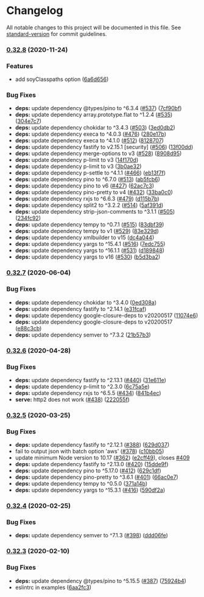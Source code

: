 # Changelog

All notable changes to this project will be documented in this file. See [standard-version](https://github.com/conventional-changelog/standard-version) for commit guidelines.

### [0.32.8](https://github.com/cybozu/duck/compare/v0.32.7...v0.32.8) (2020-11-24)


### Features

* add soyClasspaths option ([6a6d656](https://github.com/cybozu/duck/commit/6a6d656493f0634dc978039a4606e65335f276f9))


### Bug Fixes

* **deps:** update dependency @types/pino to ^6.3.4 ([#537](https://github.com/cybozu/duck/issues/537)) ([7cf90bf](https://github.com/cybozu/duck/commit/7cf90bf4d09aacfb7abd6b93bc81125006ffeee9))
* **deps:** update dependency array.prototype.flat to ^1.2.4 ([#535](https://github.com/cybozu/duck/issues/535)) ([304e7c7](https://github.com/cybozu/duck/commit/304e7c72b5582f6ea895e0c4e359dad120be180f))
* **deps:** update dependency chokidar to ^3.4.3 ([#503](https://github.com/cybozu/duck/issues/503)) ([3ed0db2](https://github.com/cybozu/duck/commit/3ed0db29f53690736da9eb06e1fddd4df4d4b8f6))
* **deps:** update dependency execa to ^4.0.3 ([#476](https://github.com/cybozu/duck/issues/476)) ([280e17b](https://github.com/cybozu/duck/commit/280e17b0e02d293c62af836f3319e1d1721a46c4))
* **deps:** update dependency execa to ^4.1.0 ([#512](https://github.com/cybozu/duck/issues/512)) ([8128707](https://github.com/cybozu/duck/commit/812870770ed6a7940ea5b5e51bd83307bdec3de9))
* **deps:** update dependency fastify to v2.15.1 [security] ([#506](https://github.com/cybozu/duck/issues/506)) ([13f00dd](https://github.com/cybozu/duck/commit/13f00dd26e3ca4cee1d9a8c8903fcd783d2226f6))
* **deps:** update dependency merge-options to v3 ([#528](https://github.com/cybozu/duck/issues/528)) ([8908d95](https://github.com/cybozu/duck/commit/8908d9581440710670bb2d0a0843375363e2e5ed))
* **deps:** update dependency p-limit to v3 ([14f170d](https://github.com/cybozu/duck/commit/14f170d3c29ae2be9ed1587ac76dc69bd98bd7e8))
* **deps:** update dependency p-limit to v3 ([3b0ae32](https://github.com/cybozu/duck/commit/3b0ae32e43800faad4598234f765b12a2bddbdff))
* **deps:** update dependency p-settle to ^4.1.1 ([#466](https://github.com/cybozu/duck/issues/466)) ([eb13f7f](https://github.com/cybozu/duck/commit/eb13f7f12ab28f4c2e75a525c928c774af5470bd))
* **deps:** update dependency pino to ^6.7.0 ([#513](https://github.com/cybozu/duck/issues/513)) ([ab5fcb6](https://github.com/cybozu/duck/commit/ab5fcb64228f7153ec2f881f4c36e9c46e44d44c))
* **deps:** update dependency pino to v6 ([#427](https://github.com/cybozu/duck/issues/427)) ([62ac7c3](https://github.com/cybozu/duck/commit/62ac7c36b2be472ee28d3a57f95686e08f2b5382))
* **deps:** update dependency pino-pretty to v4 ([#432](https://github.com/cybozu/duck/issues/432)) ([33ba0c0](https://github.com/cybozu/duck/commit/33ba0c0778936f84b6238e7e14aee67f5e6742ff))
* **deps:** update dependency rxjs to ^6.6.3 ([#479](https://github.com/cybozu/duck/issues/479)) ([d115b7b](https://github.com/cybozu/duck/commit/d115b7b5be2a460a2c9fe869c98600065e7795d9))
* **deps:** update dependency split2 to ^3.2.2 ([#514](https://github.com/cybozu/duck/issues/514)) ([5af391d](https://github.com/cybozu/duck/commit/5af391d3ffaa5ea364b2f35c4ddb8996fa84fb6f))
* **deps:** update dependency strip-json-comments to ^3.1.1 ([#505](https://github.com/cybozu/duck/issues/505)) ([234fc92](https://github.com/cybozu/duck/commit/234fc927ad8bd13a6a0db6112d795b8c25f780a4))
* **deps:** update dependency tempy to ^0.7.1 ([#515](https://github.com/cybozu/duck/issues/515)) ([83dbf39](https://github.com/cybozu/duck/commit/83dbf39ef7c2cd192e881d019c9e7cc717bbf4aa))
* **deps:** update dependency tempy to v1 ([#529](https://github.com/cybozu/duck/issues/529)) ([83e329d](https://github.com/cybozu/duck/commit/83e329d819c913fbd176c62cc5945eb11c8463db))
* **deps:** update dependency xmlbuilder to v15 ([dc4a044](https://github.com/cybozu/duck/commit/dc4a044f51548e4866fc2b9221c04a76686784f8))
* **deps:** update dependency yargs to ^15.4.1 ([#516](https://github.com/cybozu/duck/issues/516)) ([7edc755](https://github.com/cybozu/duck/commit/7edc755354ebed54f04b8b24282f2291725b2e3f))
* **deps:** update dependency yargs to ^16.1.1 ([#531](https://github.com/cybozu/duck/issues/531)) ([d189848](https://github.com/cybozu/duck/commit/d189848c3b706b14487aac35c2cf20086f34e6d5))
* **deps:** update dependency yargs to v16 ([#530](https://github.com/cybozu/duck/issues/530)) ([b5d3ba2](https://github.com/cybozu/duck/commit/b5d3ba2b8c9608c0520c1ba4121f99e05527ac70))

### [0.32.7](https://github.com/cybozu/duck/compare/v0.32.6...v0.32.7) (2020-06-04)


### Bug Fixes

* **deps:** update dependency chokidar to ^3.4.0 ([0ed308a](https://github.com/cybozu/duck/commit/0ed308a09e179c3d5676727799fccd5fa584fb3d))
* **deps:** update dependency fastify to ^2.14.1 ([e31fcaf](https://github.com/cybozu/duck/commit/e31fcaff27070120e2f29e8b2685462f2c6ca660))
* **deps:** update dependency google-closure-deps to v20200517 ([11074e6](https://github.com/cybozu/duck/commit/11074e640ce9e1b837e43cef8939fc4dec5f4d0d))
* **deps:** update dependency google-closure-deps to v20200517 ([e88c3cb](https://github.com/cybozu/duck/commit/e88c3cb9b99b890016a68c0b9b1d0bcf8c73d923))
* **deps:** update dependency semver to ^7.3.2 ([21b57b3](https://github.com/cybozu/duck/commit/21b57b31d6dc3d4e7074df51d15a8d45b57c71ed))

### [0.32.6](https://github.com/cybozu/duck/compare/v0.32.5...v0.32.6) (2020-04-28)


### Bug Fixes

* **deps:** update dependency fastify to ^2.13.1 ([#440](https://github.com/cybozu/duck/issues/440)) ([31e611e](https://github.com/cybozu/duck/commit/31e611e2936c3d6be70834e8cfd4680f9bdaab03))
* **deps:** update dependency p-limit to ^2.3.0 ([6c75a5e](https://github.com/cybozu/duck/commit/6c75a5ef7953bd825a7c453e687a240f2741938d))
* **deps:** update dependency rxjs to ^6.5.5 ([#434](https://github.com/cybozu/duck/issues/434)) ([841b4ec](https://github.com/cybozu/duck/commit/841b4ecb3b886be73257152031bf1cad195ccfd7))
* **serve:** http2 does not work ([#438](https://github.com/cybozu/duck/issues/438)) ([222055f](https://github.com/cybozu/duck/commit/222055ff31f3739b16aad8bc55e0c9728a30862a))

### [0.32.5](https://github.com/cybozu/duck/compare/v0.32.4...v0.32.5) (2020-03-25)


### Bug Fixes

* **deps:** update dependency fastify to ^2.12.1 ([#388](https://github.com/cybozu/duck/issues/388)) ([629d037](https://github.com/cybozu/duck/commit/629d0376f6e15c88a3e4885c7f878849ec3e4a30))
* fail to output json with batch option 'aws' ([#378](https://github.com/cybozu/duck/issues/378)) ([c10bb05](https://github.com/cybozu/duck/commit/c10bb05d663a79bd78b2ac90971c9bffe7f82d4f))
* update minimum Node version to 10.17 ([#362](https://github.com/cybozu/duck/issues/362)) ([e2cff49](https://github.com/cybozu/duck/commit/e2cff4944041ba6799a0847cb67dd870322d7149)), closes [#409](https://github.com/cybozu/duck/issues/409)
* **deps:** update dependency fastify to ^2.13.0 ([#420](https://github.com/cybozu/duck/issues/420)) ([15dde9f](https://github.com/cybozu/duck/commit/15dde9fb4057ae64e2cdb20d4d9c477b43ff39f9))
* **deps:** update dependency pino to ^5.17.0 ([#412](https://github.com/cybozu/duck/issues/412)) ([629c1df](https://github.com/cybozu/duck/commit/629c1df3d401035eaa1f9b739120a0bbfbfabc61))
* **deps:** update dependency pino-pretty to ^3.6.1 ([#401](https://github.com/cybozu/duck/issues/401)) ([66ac0e7](https://github.com/cybozu/duck/commit/66ac0e71915f1e15569f46c82b95c26ac59801bb))
* **deps:** update dependency tempy to ^0.5.0 ([371a14b](https://github.com/cybozu/duck/commit/371a14b8067b0e1bf6ef1db1ec7cefa7434d14ec))
* **deps:** update dependency yargs to ^15.3.1 ([#416](https://github.com/cybozu/duck/issues/416)) ([590df2a](https://github.com/cybozu/duck/commit/590df2a17c9adabf82922b6023ab4b858c5832f7))

### [0.32.4](https://github.com/cybozu/duck/compare/v0.32.3...v0.32.4) (2020-02-25)


### Bug Fixes

* **deps:** update dependency semver to ^7.1.3 ([#398](https://github.com/cybozu/duck/issues/398)) ([ddd06fe](https://github.com/cybozu/duck/commit/ddd06fee8817e7c9a953e2b93ec33ce2954ef458))

### [0.32.3](https://github.com/cybozu/duck/compare/v0.32.2...v0.32.3) (2020-02-10)


### Bug Fixes

* **deps:** update dependency @types/pino to ^5.15.5 ([#387](https://github.com/cybozu/duck/issues/387)) ([75924b4](https://github.com/cybozu/duck/commit/75924b416c8ef4ab864a1169e3b856ae1af64355))
* eslintrc in examples ([6aa2fc3](https://github.com/cybozu/duck/commit/6aa2fc3e7376def180445e1925dbdc8bed1c5cb5))
